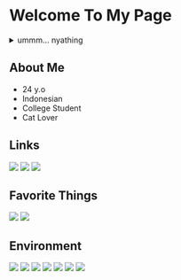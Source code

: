 # Welcome To My Page

<!--
**shikikan-neko08/shikikan-neko08** is a ✨ _special_ ✨ repository because its `README.md` (this file) appears on your GitHub profile.

Here are some ideas to get you started:

- 🔭 I’m currently working on ...
- 🌱 I’m currently learning ...
- 👯 I’m looking to collaborate on ...
- 🤔 I’m looking for help with ...
- 💬 Ask me about ...
- 📫 How to reach me: ...
- 😄 Pronouns: ...
- ⚡ Fun fact: ...
-->

<details>
  <summary>ummm... nyathing</summary>
  
"Dont pull my tail please." About this paperchild

You know i like cat so much especcially in loli things
Yeah, I'm obsessed with cat since i was ten. I like cat because they are so cute. My first cat, melet. She is one of most beloved cat in my school. I like her. I'm obsessed until now. Then melet just moved to new place. I met a cat again but now it was male. He always get closer to me when break time. I sometimes give him a food.
Then in november, 10 i just realized most of cat in my school are banned. I was cry and sad. But mr arif said try to ikhlas maybe allah will replace the new one
And a poetry from anonymous "Di sini, di jiwa cinta
Telah bertahta dirimu selengkap sayang, kasih, dan penerimaan
Semua hal baik tentangmu adalah alasan menyedia ruang energi agar kau terdampingi selalu senang sedihmu
Maafkan jika hari ini, terpaksa kupahitkan pilihan
"Kesenanganmu" kuambil sebentar
Agar bisa kau rasakan jenis bahagia lain tentang "manusia"
Bukan tentang hewan lucu berbulu halus berkaki empat
Air matamu siang tadi masih membekas di jiwa
Sungguh bukan inginku, tapi pilihan ini saja yang tersedia
Kelak, saat tlah kau nikmati relasi manusiawimu, katakan padaku bahwa aku tak salah hari ini

Terima kasih kepada "Abu Hurairah" @azhar_abdurrahim atas sabar tak bertepi untuk "Ibnu Hurairah"ku.
Semoga Allah membahagiakanmu sepanjang hayat sepanjang usia_ "

Yah i relized sometimes i like to disturb cat i'm sorry

But if you know i like #tsumiki from #acchikocchi
Than i like some anime that related to cat

Rip nicky and jacky
#neverforget
Hope you are in good condition
Happy -nyan-

#yaong #nekogirl #nekololi #paperchild #catgirl #loli #kawaii
  
</details>

## About Me
- 24 y.o
- Indonesian
- College Student
- Cat Lover

## Links
<a href='https://twitter.com/Shikikan_Neko08'>
  <img src='https://img.shields.io/badge/Twitter-Shikikan__Neko08-blue?style=flat-square'/></a>
<a href='https://osu.ppy.sh/users/7526560'>
  <img src='https://img.shields.io/badge/osu!%20profile-__Nekokatzen-ff69b4?style=flat-square'/></a>
<a href='https://www.reddit.com/user/arvadda/'>
  <img src='https://img.shields.io/badge/reddit-arvadda-orange?style=flat-square'/></a> 
  
## Favorite Things
<p align='left'>
  <img src='https://img.shields.io/badge/-Linux%20Ricing-brightgreen?style=flat-square'/>
  <img src='https://img.shields.io/badge/-cats-darkgreen?style=flat-square'/>
  
## Environment
<p align='left'>
  <img src='https://img.shields.io/badge/Laptop-FA506NCR-blue?style=flat-square'/>
  <img src='https://img.shields.io/badge/Laptop2-X456URK-blue?style=flat-square'/>
  <img src='https://img.shields.io/badge/VM-Virtualbox-lightgrey?style=flat-square'/>
  <img src='https://img.shields.io/badge/OS-Windows%201-informational?style=flat-square'/>
  <img src='https://img.shields.io/badge/OS-Arch%20Linux-informational?style=flat-square'/>
  <img src='https://img.shields.io/badge/OS(VM)-Various-lightgrey?style=flat-square'/>
  <img src='https://img.shields.io/badge/IDE-Vscode%2C%20Vim%2C%20nano-success?style=flat-square'/>
  

  
  



